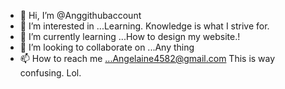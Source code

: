 - 👋 Hi, I’m @Anggithubaccount
- 👀 I’m interested in ...Learning. Knowledge is what I strive for.
- 🌱 I’m currently learning ...How to design my website.!
- 💞️ I’m looking to collaborate on ...Any thing
- 📫 How to reach me ...Angelaine4582@gmail.com
This is way confusing. Lol. 

<!---
Anggithubaccount/Anggithubaccount is a ✨ special ✨ repository because its `README.md` (this file) appears on your GitHub profile.
You can click the Preview link to take a look at your changes.
--->
